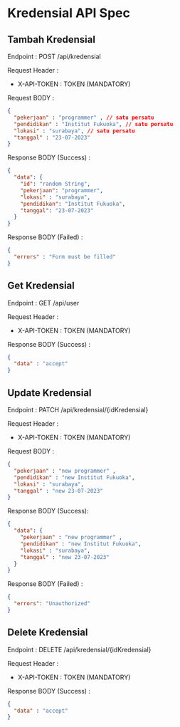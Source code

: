# Kredensial API Spec
## Tambah Kredensial
Endpoint : POST /api/kredensial

Request Header :
- X-API-TOKEN : TOKEN (MANDATORY)

Request BODY :
```json
{
  "pekerjaan" : "programmer" , // satu persatu
  "pendidikan" : "Institut Fukuoka", // satu persatu
  "lokasi" : "surabaya", // satu persatu
  "tanggal" : "23-07-2023"
}
```

Response BODY (Success) :

```json
{
  "data": {
    "id": "random String",
    "pekerjaan": "programmer",
    "lokasi" : "surabaya",
    "pendidikan": "Institut Fukuoka",
    "tanggal": "23-07-2023"
  }
}
```
Response BODY (Failed) : 
```json
{
  "errors" : "Form must be filled"
}
```

## Get Kredensial
Endpoint : GET /api/user

Request Header : 
- X-API-TOKEN : TOKEN (MANDATORY)

Response BODY (Success) :
```json
{
  "data" : "accept"
}
```

## Update Kredensial
Endpoint : PATCH /api/kredensial/{idKredensial}

Request Header :
- X-API-TOKEN : TOKEN (MANDATORY)

Request BODY :
```json
{
  "pekerjaan" : "new programmer" ,
  "pendidikan" : "new Institut Fukuoka",
  "lokasi" : "surabaya",
  "tanggal" : "new 23-07-2023"
}
```

Response BODY (Success):

```json
{
  "data": {
    "pekerjaan" : "new programmer" ,
    "pendidikan" : "new Institut Fukuoka",
    "lokasi" : "surabaya",
    "tanggal" : "new 23-07-2023"
  }
}
```

Response BODY (Failed) :

```json
{
  "errors": "Unauthorized"
}
```

## Delete Kredensial
Endpoint : DELETE /api/kredensial/{idKredensial}

Request Header :
- X-API-TOKEN : TOKEN (MANDATORY)

Response BODY (Success) :
```json
{
  "data" : "accept"
}
```
